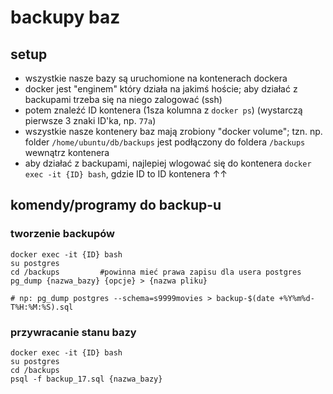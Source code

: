 
# backupy baz

## setup
- wszystkie nasze bazy są uruchomione na kontenerach dockera
- docker jest "enginem" który działa na jakimś hoście; aby działać z backupami trzeba się na niego zalogować (ssh)
- potem znaleźć ID kontenera (1sza kolumna z `docker ps`) (wystarczą pierwsze 3 znaki ID'ka, np. `77a`)
- wszystkie nasze kontenery baz mają zrobiony "docker volume"; tzn. np. folder `/home/ubuntu/db/backups`
  jest podłączony do foldera `/backups` wewnątrz kontenera
- aby działać z backupami, najlepiej wlogować się do kontenera `docker exec -it {ID} bash`, gdzie ID to ID kontenera ↑↑

## komendy/programy do backup-u

### tworzenie backupów
```
docker exec -it {ID} bash
su postgres
cd /backups         #powinna mieć prawa zapisu dla usera postgres
pg_dump {nazwa_bazy} {opcje} > {nazwa pliku}

# np: pg_dump postgres --schema=s9999movies > backup-$(date +%Y%m%d-T%H:%M:%S).sql
```

### przywracanie stanu bazy
```
docker exec -it {ID} bash
su postgres
cd /backups         
psql -f backup_17.sql {nazwa_bazy}
```
